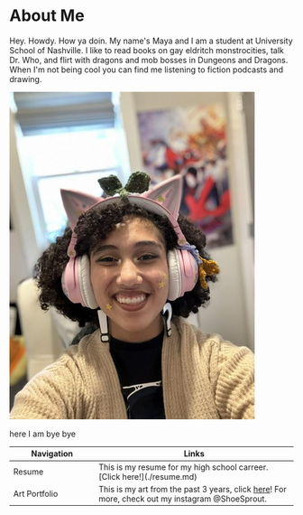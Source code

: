# About Me
Hey. Howdy. How ya doin. My name's Maya and I am a student at University School of Nashville. I like to read books on gay eldritch monstrocities, talk Dr. Who, and flirt with dragons and mob bosses in Dungeons and Dragons. When I'm not being cool you can find me listening to fiction podcasts and drawing. 

![me looking awesome](image.png)

here I am bye bye

<table>
<colgroup>
<col width="30%" />
<col width="70%" />
</colgroup>
<thead>
<tr class="header">
<th>Navigation</th>
<th>Links</th>
</tr>
</thead>
<tbody>
<tr>
<td markdown="span">Resume</td>
<td markdown="span"> This is my resume for my high school carreer. [Click here!](./resume.md)</td>
</tr>
<tr>
<td markdown="span">Art Portfolio</td>
<td markdown="span"> This is my art from the past 3 years, click <a href="https://edwardiancat.github.io/art_portfolio/">here</a>! For more, check out my instagram @ShoeSprout.</td>
</tr>
</tbody>
